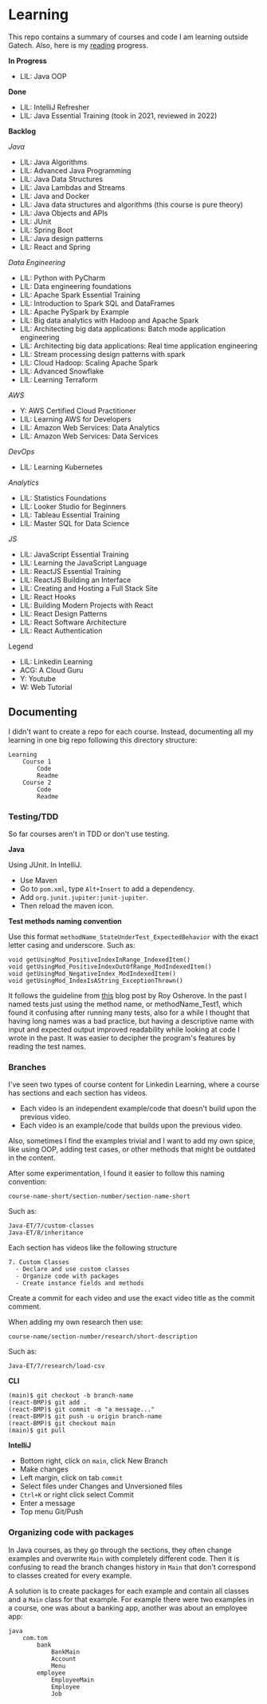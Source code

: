 # Learning

This repo contains a summary of courses and code I am learning outside Gatech. Also, here is my [reading](https://github.com/tomordonez/reading) progress.

**In Progress**

* LIL: Java OOP

**Done**

* LIL: IntelliJ Refresher
* LIL: Java Essential Training (took in 2021, reviewed in 2022)

**Backlog**

*Java*
* LIL: Java Algorithms
* LIL: Advanced Java Programming
* LIL: Java Data Structures
* LIL: Java Lambdas and Streams
* LIL: Java and Docker
* LIL: Java data structures and algorithms (this course is pure theory)
* LIL: Java Objects and APIs
* LIL: JUnit
* LIL: Spring Boot
* LIL: Java design patterns
* LIL: React and Spring

*Data Engineering*
* LIL: Python with PyCharm
* LIL: Data engineering foundations
* LIL: Apache Spark Essential Training
* LIL: Introduction to Spark SQL and DataFrames
* LIL: Apache PySpark by Example
* LIL: Big data analytics with Hadoop and Apache Spark
* LIL: Architecting big data applications: Batch mode application engineering
* LIL: Architecting big data applications: Real time application engineering
* LIL: Stream processing design patterns with spark
* LIL: Cloud Hadoop: Scaling Apache Spark
* LIL: Advanced Snowflake
* LIL: Learning Terraform

*AWS*
* Y: AWS Certified Cloud Practitioner
* LIL: Learning AWS for Developers
* LIL: Amazon Web Services: Data Analytics
* LIL: Amazon Web Services: Data Services

*DevOps*
* LIL: Learning Kubernetes

*Analytics*
* LIL: Statistics Foundations
* LIL: Looker Studio for Beginners
* LIL: Tableau Essential Training
* LIL: Master SQL for Data Science

*JS*
* LIL: JavaScript Essential Training
* LIL: Learning the JavaScript Language
* LIL: ReactJS Essential Training
* LIL: ReactJS Building an Interface
* LIL: Creating and Hosting a Full Stack Site
* LIL: React Hooks
* LIL: Building Modern Projects with React
* LIL: React Design Patterns
* LIL: React Software Architecture
* LIL: React Authentication

Legend

* LIL: Linkedin Learning
* ACG: A Cloud Guru
* Y: Youtube
* W: Web Tutorial

## Documenting

I didn't want to create a repo for each course. Instead, documenting all my learning in one big repo following this directory structure:

    Learning
        Course 1
            Code
            Readme
        Course 2
            Code
            Readme

### Testing/TDD

So far courses aren't in TDD or don't use testing.

**Java**

Using JUnit. In IntelliJ.

* Use Maven
* Go to `pom.xml`, type `Alt+Insert` to add a dependency.
* Add `org.junit.jupiter:junit-jupiter`.
* Then reload the maven icon.


**Test methods naming convention**

Use this format `methodName_StateUnderTest_ExpectedBehavior` with the exact letter casing and underscore. Such as:

    void getUsingMod_PositiveIndexInRange_IndexedItem()
    void getUsingMod_PositiveIndexOutOfRange_ModIndexedItem()
    void getUsingMod_NegativeIndex_ModIndexedItem()
    void getUsingMod_IndexIsAString_ExceptionThrown()

It follows the guideline from [this](https://osherove.com/blog/2005/4/3/naming-standards-for-unit-tests.html) blog post by Roy Osherove. In the past I named tests just using the method name, or methodName_Test1, which found it confusing after running many tests, also for a while I thought that having long names was a bad practice, but having a descriptive name with input and expected output improved readability while looking at code I wrote in the past. It was easier to decipher the program's features by reading the test names.


### Branches

I've seen two types of course content for Linkedin Learning, where a course has sections and each section has videos.

* Each video is an independent example/code that doesn't build upon the previous video.
* Each video is an example/code that builds upon the previous video.

Also, sometimes I find the examples trivial and I want to add my own spice, like using OOP, adding test cases, or other methods that might be outdated in the content.

After some experimentation, I found it easier to follow this naming convention:

    course-name-short/section-number/section-name-short

Such as:

    Java-ET/7/custom-classes
    Java-ET/8/inheritance

Each section has videos like the following structure

    7. Custom Classes
      - Declare and use custom classes
      - Organize code with packages
      - Create instance fields and methods

Create a commit for each video and use the exact video title as the commit comment.

When adding my own research then use:

    course-name/section-number/research/short-description

Such as:

    Java-ET/7/research/load-csv


**CLI**

    (main)$ git checkout -b branch-name 
    (react-BMP)$ git add .
    (react-BMP)$ git commit -m "a message..."
    (react-BMP)$ git push -u origin branch-name
    (react-BMP)$ git checkout main
    (main)$ git pull

**IntelliJ**

* Bottom right, click on `main`, click New Branch
* Make changes
* Left margin, click on tab `commit`
* Select files under Changes and Unversioned files
* `Ctrl+K` or right click select Commit
* Enter a message
* Top menu Git/Push

### Organizing code with packages

In Java courses, as they go through the sections, they often change examples and overwrite `Main` with completely different code. Then it is confusing to read the branch changes history in `Main` that don't correspond to classes created for every example.

A solution is to create packages for each example and contain all classes and a `Main` class for that example. For example there were two examples in a course, one was about a banking app, another was about an employee app:

    java
        com.tom
            bank
                BankMain
                Account
                Menu
            employee
                EmployeeMain
                Employee
                Job
